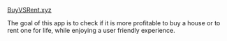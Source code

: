 [BuyVSRent.xyz](https://www.buyvsrent.xyz)

The goal of this app is to check if it is more profitable to buy a house or to rent one for life, while enjoying a user
friendly experience.
